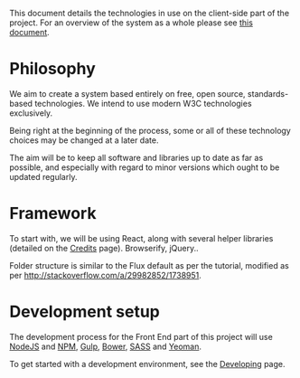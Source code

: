 This document details the technologies in use on the client-side part of the project. For an overview of the system as a whole please see [this document](../docs/SYSTEM.md).

# Philosophy

We aim to create a system based entirely on free, open source, standards-based technologies. We intend to use modern W3C technologies exclusively.

Being right at the beginning of the process, some or all of these technology choices may be changed at a later date.

The aim will be to keep all software and libraries up to date as far as possible, and especially with regard to minor versions which ought to be updated regularly.

# Framework

To start with, we will be using React, along with several helper libraries (detailed on the [Credits](../docs/CREDITS.md) page). Browserify, jQuery..

Folder structure is similar to the Flux default as per the tutorial, modified as per http://stackoverflow.com/a/29982852/1738951.

# Development setup

The development process for the Front End part of this project will use [NodeJS](http://nodejs.org/) and [NPM](https://www.npmjs.com/), [Gulp](http://gulpjs.com/), [Bower](http://bower.io/), [SASS](http://sass-lang.com/) and [Yeoman](http://yeoman.io/).

To get started with a development environment, see the [Developing](../docs/DEVELOPING.md) page.
